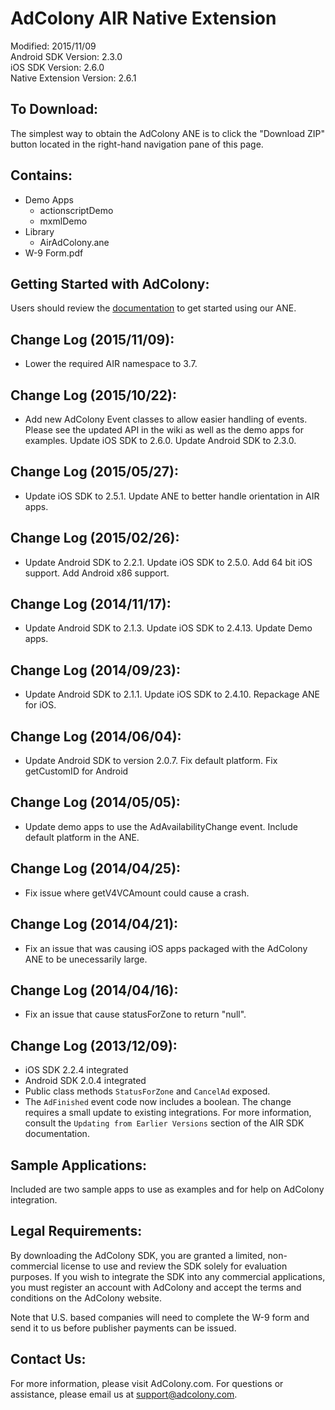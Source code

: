 AdColony AIR Native Extension
==================================
Modified: 2015/11/09    
Android SDK Version: 2.3.0    
iOS SDK Version: 2.6.0    
Native Extension Version: 2.6.1  



To Download:
----------------------------------
The simplest way to obtain the AdColony ANE is to click the "Download ZIP" button located in the right-hand navigation pane of this page.



Contains:
----------------------------------
* Demo Apps
  * actionscriptDemo
  * mxmlDemo
* Library
  * AirAdColony.ane
* W-9 Form.pdf


Getting Started with AdColony:
----------------------------------
Users should review the [documentation](https://github.com/AdColony/AdColony-AdobeAIR-SDK/wiki) to get started using our ANE.

Change Log (2015/11/09):
----------------------------------
* Lower the required AIR namespace to 3.7.

Change Log (2015/10/22):
----------------------------------
* Add new AdColony Event classes to allow easier handling of events. Please see the updated API in the wiki as well as the demo apps for examples. Update iOS SDK to 2.6.0. Update Android SDK to 2.3.0.

Change Log (2015/05/27):
----------------------------------
* Update iOS SDK to 2.5.1. Update ANE to better handle orientation in AIR apps.

Change Log (2015/02/26):
----------------------------------
* Update Android SDK to 2.2.1. Update iOS SDK to 2.5.0. Add 64 bit iOS support. Add Android x86 support.

Change Log (2014/11/17):
----------------------------------
* Update Android SDK to 2.1.3. Update iOS SDK to 2.4.13. Update Demo apps.

Change Log (2014/09/23):
----------------------------------
* Update Android SDK to 2.1.1. Update iOS SDK to 2.4.10. Repackage ANE for iOS.

Change Log (2014/06/04):
----------------------------------
* Update Android SDK to version 2.0.7. Fix default platform. Fix getCustomID for Android

Change Log (2014/05/05):
----------------------------------
* Update demo apps to use the AdAvailabilityChange event. Include default platform in the ANE.

Change Log (2014/04/25):
----------------------------------
* Fix issue where getV4VCAmount could cause a crash.

Change Log (2014/04/21):
----------------------------------
* Fix an issue that was causing iOS apps packaged with the AdColony ANE to be unecessarily large.

Change Log (2014/04/16):
----------------------------------
* Fix an issue that cause statusForZone to return "null".

Change Log (2013/12/09):
----------------------------------
* iOS SDK 2.2.4 integrated
* Android SDK 2.0.4 integrated
* Public class methods `StatusForZone` and `CancelAd` exposed.
* The `AdFinished` event code now includes a boolean. The change requires a small update to existing integrations. For more information, consult the `Updating from Earlier Versions` section of the AIR SDK documentation.

Sample Applications:
----------------------------------
Included are two sample apps to use as examples and for help on AdColony integration.


Legal Requirements:
----------------------------------
By downloading the AdColony SDK, you are granted a limited, non-commercial license to use and review the SDK solely for evaluation purposes.  If you wish to integrate the SDK into any commercial applications, you must register an account with AdColony and accept the terms and conditions on the AdColony website.

Note that U.S. based companies will need to complete the W-9 form and send it to us before publisher payments can be issued.


Contact Us:
----------------------------------
For more information, please visit AdColony.com. For questions or assistance, please email us at support@adcolony.com.


